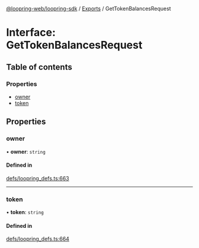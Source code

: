 [@loopring-web/loopring-sdk](../README.md) / [Exports](../modules.md) / GetTokenBalancesRequest

# Interface: GetTokenBalancesRequest

## Table of contents

### Properties

- [owner](GetTokenBalancesRequest.md#owner)
- [token](GetTokenBalancesRequest.md#token)

## Properties

### owner

• **owner**: `string`

#### Defined in

[defs/loopring_defs.ts:663](https://github.com/Loopring/loopring_sdk/blob/fd60be9/src/defs/loopring_defs.ts#L663)

___

### token

• **token**: `string`

#### Defined in

[defs/loopring_defs.ts:664](https://github.com/Loopring/loopring_sdk/blob/fd60be9/src/defs/loopring_defs.ts#L664)
